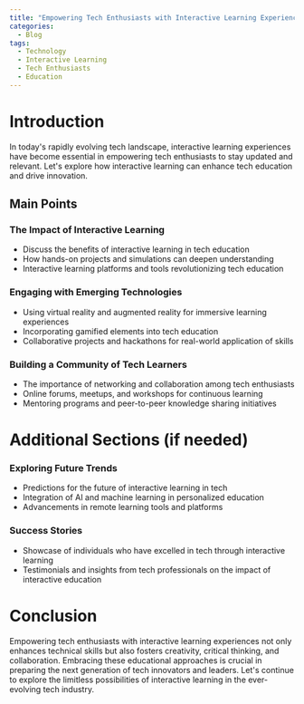 ```yaml
---
title: "Empowering Tech Enthusiasts with Interactive Learning Experiences"
categories:
  - Blog
tags:
  - Technology
  - Interactive Learning
  - Tech Enthusiasts
  - Education
---
```


# Introduction
In today's rapidly evolving tech landscape, interactive learning experiences have become essential in empowering tech enthusiasts to stay updated and relevant. Let's explore how interactive learning can enhance tech education and drive innovation.

## Main Points
### The Impact of Interactive Learning
- Discuss the benefits of interactive learning in tech education
- How hands-on projects and simulations can deepen understanding
- Interactive learning platforms and tools revolutionizing tech education

### Engaging with Emerging Technologies
- Using virtual reality and augmented reality for immersive learning experiences
- Incorporating gamified elements into tech education
- Collaborative projects and hackathons for real-world application of skills

### Building a Community of Tech Learners
- The importance of networking and collaboration among tech enthusiasts
- Online forums, meetups, and workshops for continuous learning
- Mentoring programs and peer-to-peer knowledge sharing initiatives

# Additional Sections (if needed)
### Exploring Future Trends
- Predictions for the future of interactive learning in tech
- Integration of AI and machine learning in personalized education
- Advancements in remote learning tools and platforms

### Success Stories
- Showcase of individuals who have excelled in tech through interactive learning
- Testimonials and insights from tech professionals on the impact of interactive education

# Conclusion
Empowering tech enthusiasts with interactive learning experiences not only enhances technical skills but also fosters creativity, critical thinking, and collaboration. Embracing these educational approaches is crucial in preparing the next generation of tech innovators and leaders. Let's continue to explore the limitless possibilities of interactive learning in the ever-evolving tech industry.